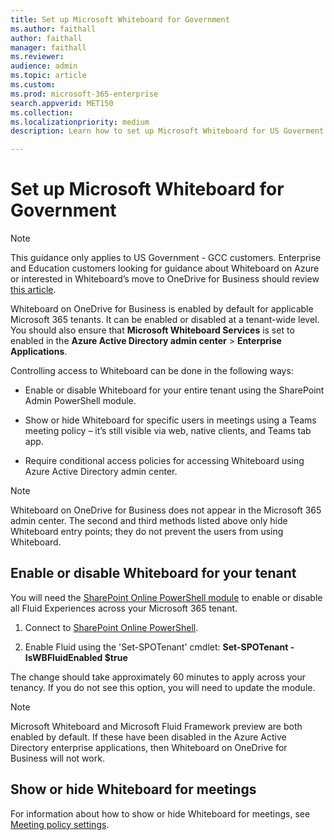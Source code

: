 ```yaml
---
title: Set up Microsoft Whiteboard for Government
ms.author: faithall
author: faithall
manager: faithall
ms.reviewer: 
audience: admin
ms.topic: article
ms.custom: 
ms.prod: microsoft-365-enterprise
search.appverid: MET150
ms.collection: 
ms.localizationpriority: medium
description: Learn how to set up Microsoft Whiteboard for US Goverment - GCC.

---
```


# Set up Microsoft Whiteboard for Government

>[!NOTE]
> This guidance only applies to US Government - GCC customers. Enterprise and Education customers looking for guidance about Whiteboard on Azure or interested in Whiteboard’s move to OneDrive for Business should review [this article](faq.md).

Whiteboard on OneDrive for Business is enabled by default for applicable Microsoft 365 tenants. It can be enabled or disabled at a tenant-wide level. You should also ensure that **Microsoft Whiteboard Services** is set to enabled in the **Azure Active Directory admin center** > **Enterprise Applications**.

Controlling access to Whiteboard can be done in the following ways:

- Enable or disable Whiteboard for your entire tenant using the SharePoint Admin PowerShell module.

- Show or hide Whiteboard for specific users in meetings using a Teams meeting policy – it’s still visible via web, native clients, and Teams tab app.

- Require conditional access policies for accessing Whiteboard using Azure Active Directory admin center.

>[!NOTE]
> Whiteboard on OneDrive for Business does not appear in the Microsoft 365 admin center. The second and third methods listed above only hide Whiteboard entry points; they do not prevent the users from using Whiteboard.

## Enable or disable Whiteboard for your tenant 

You will need the [SharePoint Online PowerShell module](https://docs.microsoft.com/microsoft-365/enterprise/manage-sharepoint-online-with-microsoft-365-powershell) to enable or disable all Fluid Experiences across your Microsoft 365 tenant.

1. Connect to [SharePoint Online PowerShell](https://docs.microsoft.com/powershell/sharepoint/sharepoint-online/connect-sharepoint-online?view=sharepoint-ps).

2. Enable Fluid using the 'Set-SPOTenant' cmdlet:
    **Set-SPOTenant -IsWBFluidEnabled $true**

The change should take approximately 60 minutes to apply across your tenancy. If you do not see this option, you will need to update the module.

>[!NOTE]
> Microsoft Whiteboard and Microsoft Fluid Framework preview are both enabled by default. If these have been disabled in the Azure Active Directory enterprise applications, then Whiteboard on OneDrive for Business will not work.

## Show or hide Whiteboard for meetings 

For information about how to show or hide Whiteboard for meetings, see [Meeting policy settings](https://docs.microsoft.com/en-us/microsoftteams/meeting-policies-content-sharing).